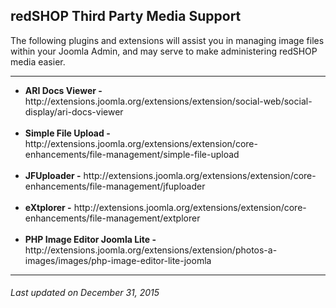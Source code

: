 ## redSHOP Third Party Media Support
The following plugins and extensions will assist you in managing image files within your Joomla Admin, and may serve to make administering redSHOP media easier.

<hr>

<ul>
<li><b>ARI Docs Viewer -</b> http://extensions.joomla.org/extensions/extension/social-web/social-display/ari-docs-viewer <br><br>

<li><b>Simple File Upload -</b> http://extensions.joomla.org/extensions/extension/core-enhancements/file-management/simple-file-upload <br><br>

<li><b>JFUploader -</b> http://extensions.joomla.org/extensions/extension/core-enhancements/file-management/jfuploader <br><br>

<li><b>eXtplorer -</b> http://extensions.joomla.org/extensions/extension/core-enhancements/file-management/extplorer <br><br>

<li><b>PHP Image Editor Joomla Lite -</b> http://extensions.joomla.org/extensions/extension/photos-a-images/images/php-image-editor-lite-joomla
</ul>

<hr>

<h6>Last updated on December 31, 2015</h6>